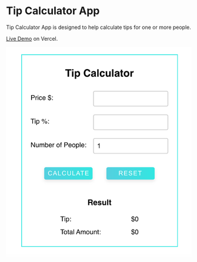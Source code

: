 # Tip Calculator App

Tip Calculator App is designed to help calculate tips for one or more people.

[Live Demo](https://tip-calculator-git-main-edelveiss.vercel.app/) on Vercel.

![Tip Calculator Form](./src/assets/tipCalculator.png)
